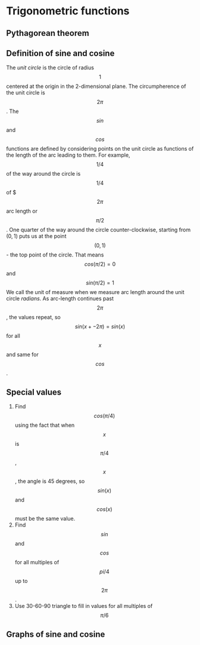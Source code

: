 # Trigonometric functions
## Pythagorean theorem

## Definition of sine and cosine
The *unit circle* is the circle of radius $$1$$ centered at the origin in the 2-dimensional plane.  The circumpherence of the unit circle is $$2\pi$$. The $$sin$$ and $$cos$$ functions are defined by considering points on the unit circle as functions of the length of the arc leading to them.  For example, $$1/4$$ of the way around the circle is $$1/4$$ of $$$2\pi$$ arc length or $$\pi/2$$. One quarter of the way around the circle counter-clockwise, starting from $(0,1)$ puts us at the point $$(0, 1)$$ - the top point of the circle. That means $$cos(\pi/2) = 0$$ and $$sin(\pi/2) = 1$$  We call the unit of measure when we measure arc length around the unit circle *radians*.  As arc-length continues past $$2\pi$$, the values repeat, so $$sin(x +- 2\pi) = sin(x)$$ for all $$x$$ and same for $$cos$$. 
## Special values
 1. Find $$cos(\pi/4)$$ using the fact that when $$x$$ is $$\pi/4$$, $$x$$, the angle is 45 degrees, so $$sin(x)$$ and $$cos(x)$$ must be the same value.
 2. Find $$sin$$ and $$cos$$ for all multiples of $$pi/4$$ up to $$2\pi$$.
 3. Use 30-60-90 triangle to fill in values for all multiples of $$\pi/6$$
## Graphs of sine and cosine